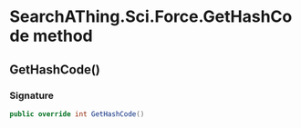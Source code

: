 # SearchAThing.Sci.Force.GetHashCode method
## GetHashCode()
### Signature
```csharp
public override int GetHashCode()
```
